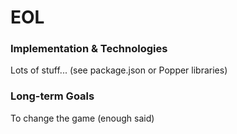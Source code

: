 # EOL

### Implementation & Technologies

Lots of stuff... (see package.json or Popper libraries)

### Long-term Goals

To change the game (enough said)
